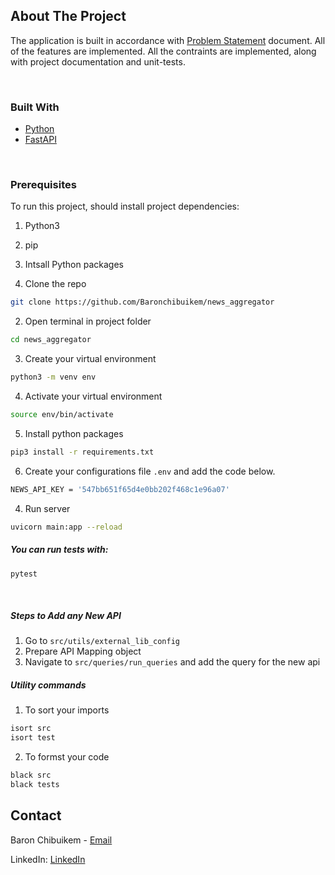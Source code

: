 ## About The Project

The application is built in accordance with <a href="https://github.com/meddyco/Backend-Assignment">Problem Statement</a> document. All of the features are implemented. All the contraints are implemented, along with project documentation and unit-tests.

<br>

### Built With

- [Python](http://python.org/)
- [FastAPI](https://fastapi.tiangolo.com/)

<br>

### Prerequisites

To run this project, should install project dependencies:

1. Python3
2. pip
3. Intsall Python packages

4. Clone the repo

```sh
git clone https://github.com/Baronchibuikem/news_aggregator
```

2. Open terminal in project folder

```sh
cd news_aggregator
```

3. Create your virtual environment

```sh
python3 -m venv env
```

4. Activate your virtual environment

```sh
source env/bin/activate
```

5. Install python packages

```sh
pip3 install -r requirements.txt
```

6. Create your configurations file `.env` and add the code below.

```sh
NEWS_API_KEY = '547bb651f65d4e0bb202f468c1e96a07'
```

4. Run server

```sh
uvicorn main:app --reload
```

##### You can run tests with:

```sh
pytest
```

<br>

##### Steps to Add any New API

1. Go to `src/utils/external_lib_config`
2. Prepare API Mapping object
3. Navigate to `src/queries/run_queries` and add the query for the new api

##### Utility commands

1. To sort your imports

```sh
isort src
isort test
```

2. To formst your code

```sh
black src
black tests
```

<!-- CONTACT -->

## Contact

Baron Chibuikem - [Email](baronchibuike@gmail.com)

LinkedIn: [LinkedIn](https://www.linkedin.com/in/anozie-u-chibuikem)
